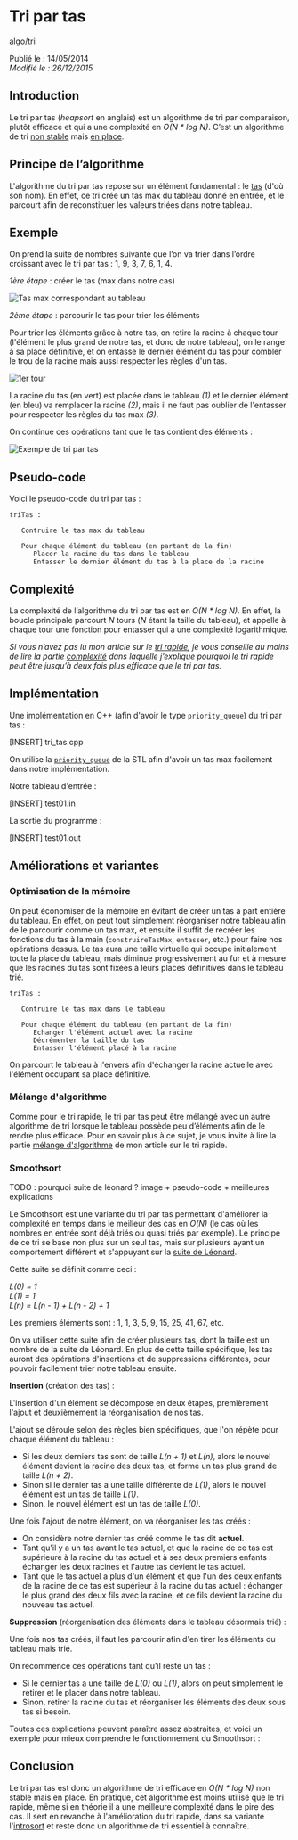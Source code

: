 Tri par tas
===========
algo/tri

Publié le : 14/05/2014  
*Modifié le : 26/12/2015*

## Introduction

Le tri par tas (*heapsort* en anglais) est un algorithme de tri par comparaison, plutôt efficace et qui a une complexité en *O(N \* log N)*. C’est un algorithme de tri [non stable](https://en.wikipedia.org/wiki/Sorting_algorithm#Stability) mais [en place](https://en.wikipedia.org/wiki/In-place_algorithm).

## Principe de l’algorithme

L'algorithme du tri par tas repose sur un élément fondamental : le [tas](/algo/structure/arbre/tas.html) (d'où son nom). En effet, ce tri crée un tas max du tableau donné en entrée, et le parcourt afin de reconstituer les valeurs triées dans notre tableau.

## Exemple

On prend la suite de nombres suivante que l’on va trier dans l’ordre croissant avec le tri par tas : 1, 9, 3, 7, 6, 1, 4.

*1ère étape* : créer le tas (max dans notre cas)

![Tas max correspondant au tableau](//static.napnac.ga/img/algo/tri/tri_tas/exemple_tas_max.png)

*2ème étape* : parcourir le tas pour trier les éléments

Pour trier les éléments grâce à notre tas, on retire la racine à chaque tour (l'élément le plus grand de notre tas, et donc de notre tableau), on le range à sa place définitive, et on entasse le dernier élément du tas pour combler le trou de la racine mais aussi respecter les règles d'un tas.

![1er tour](//static.napnac.ga/img/algo/tri/tri_tas/exemple_tour1.png)

La racine du tas (en vert) est placée dans le tableau *(1)* et le dernier élément (en bleu) va remplacer la racine *(2)*, mais il ne faut pas oublier de l'entasser pour respecter les règles du tas max *(3)*.

On continue ces opérations tant que le tas contient des éléments :

![Exemple de tri par tas](//static.napnac.ga/img/algo/tri/tri_tas/exemple_tour2.png)

## Pseudo-code

Voici le pseudo-code du tri par tas :

```nohighlight
triTas :

   Contruire le tas max du tableau

   Pour chaque élément du tableau (en partant de la fin)
      Placer la racine du tas dans le tableau
      Entasser le dernier élément du tas à la place de la racine
```

## Complexité

La complexité de l’algorithme du tri par tas est en *O(N \* log N)*. En effet, la boucle principale parcourt *N* tours (*N* étant la taille du tableau), et appelle à chaque tour une fonction pour entasser qui a une complexité logarithmique.

*Si vous n’avez pas lu mon article sur le [tri rapide](/algo/tri/tri_rapide.html), je vous conseille au moins de lire la partie [complexité](/algo/tri/tri_rapide.html#complexité) dans laquelle j’explique pourquoi le tri rapide peut être jusqu’à deux fois plus efficace que le tri par tas.*

## Implémentation

Une implémentation en C++ (afin d'avoir le type `priority_queue`) du tri par tas :

[INSERT]
tri_tas.cpp

On utilise la [`priority_queue`](http://www.cplusplus.com/reference/queue/priority_queue/) de la STL afin d'avoir un tas max facilement dans notre implémentation.

Notre tableau d'entrée :

[INSERT]
test01.in

La sortie du programme :

[INSERT]
test01.out

## Améliorations et variantes

### Optimisation de la mémoire

On peut économiser de la mémoire en évitant de créer un tas à part entière du tableau. En effet, on peut tout simplement réorganiser notre tableau afin de le parcourir comme un tas max, et ensuite il suffit de recréer les fonctions du tas à la main (`construireTasMax`, `entasser`, etc.) pour faire nos opérations dessus. Le tas aura une taille virtuelle qui occupe initialement toute la place du tableau, mais diminue progressivement au fur et à mesure que les racines du tas sont fixées à leurs places définitives dans le tableau trié.

```nohighlight
triTas :

   Contruire le tas max dans le tableau

   Pour chaque élément du tableau (en partant de la fin)
      Echanger l'élément actuel avec la racine
      Décrémenter la taille du tas
      Entasser l'élément placé à la racine
```

On parcourt le tableau à l'envers afin d'échanger la racine actuelle avec l'élément occupant sa place définitive.

### Mélange d'algorithme

Comme pour le tri rapide, le tri par tas peut être mélangé avec un autre algorithme de tri lorsque le tableau possède peu d’éléments afin de le rendre plus efficace. Pour en savoir plus à ce sujet, je vous invite à lire la partie [mélange d'algorithme](/algo/tri/tri_rapide.html#mélange-dalgorithme) de mon article sur le tri rapide.

### Smoothsort

TODO : pourquoi suite de léonard ? image + pseudo-code + meilleures explications

Le Smoothsort est une variante du tri par tas permettant d'améliorer la complexité en temps dans le meilleur des cas en *O(N)* (le cas où les nombres en entrée sont déjà triés ou quasi triés par exemple). Le principe de ce tri se base non plus sur un seul tas, mais sur plusieurs ayant un comportement différent et s'appuyant sur la [suite de Léonard](https://en.wikipedia.org/wiki/Leonardo_number).

Cette suite se définit comme ceci :

*L(0) = 1*  
*L(1) = 1*  
*L(n) = L(n - 1) + L(n - 2) + 1*

Les premiers éléments sont : 1, 1, 3, 5, 9, 15, 25, 41, 67, etc.

On va utiliser cette suite afin de créer plusieurs tas, dont la taille est un nombre de la suite de Léonard. En plus de cette taille spécifique, les tas auront des opérations d'insertions et de suppressions différentes, pour pouvoir facilement trier notre tableau ensuite.

**Insertion** (création des tas) :

L'insertion d'un élément se décompose en deux étapes, premièrement l'ajout et deuxièmement la réorganisation de nos tas.

L'ajout se déroule selon des règles bien spécifiques, que l'on répète pour chaque élément du tableau :

- Si les deux derniers tas sont de taille *L(n + 1)* et *L(n)*, alors le nouvel élément devient la racine des deux tas, et forme un tas plus grand de taille *L(n + 2)*.
- Sinon si le dernier tas a une taille différente de *L(1)*, alors le nouvel élément est un tas de taille *L(1)*.
- Sinon, le nouvel élément est un tas de taille *L(0)*.

Une fois l'ajout de notre élément, on va réorganiser les tas créés :

- On considère notre dernier tas créé comme le tas dit **actuel**.
- Tant qu'il y a un tas avant le tas actuel, et que la racine de ce tas est supérieure à la racine du tas actuel et à ses deux premiers enfants : échanger les deux racines et l'autre tas devient le tas actuel.
- Tant que le tas actuel a plus d'un élément et que l'un des deux enfants de la racine de ce tas est supérieur à la racine du tas actuel : échanger le plus grand des deux fils avec la racine, et ce fils devient la racine du nouveau tas actuel.

**Suppression** (réorganisation des éléments dans le tableau désormais trié) :

Une fois nos tas créés, il faut les parcourir afin d'en tirer les éléments du tableau mais trié.

On recommence ces opérations tant qu'il reste un tas :

- Si le dernier tas a une taille de *L(0)* ou *L(1)*, alors on peut simplement le retirer et le placer dans notre tableau.
- Sinon, retirer la racine du tas et réorganiser les éléments des deux sous tas si besoin.

Toutes ces explications peuvent paraître assez abstraites, et voici un exemple pour mieux comprendre le fonctionnement du Smoothsort :

## Conclusion

Le tri par tas est donc un algorithme de tri efficace en *O(N \* log N)* non stable mais en place. En pratique, cet algorithme est moins utilisé que le tri rapide, même si en théorie il a une meilleure complexité dans le pire des cas. Il sert en revanche à l'amélioration du tri rapide, dans sa variante l'[introsort](/algo/tri/tri_rapide.html#introsort) et reste donc un algorithme de tri essentiel à connaître.
